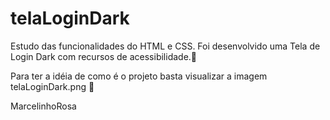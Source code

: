 # telaLoginDark
Estudo das funcionalidades do HTML e CSS. Foi desenvolvido uma Tela de Login Dark com recursos de acessibilidade.🚀

Para ter a idéia de como é o projeto basta visualizar a imagem telaLoginDark.png 🚀


MarcelinhoRosa
